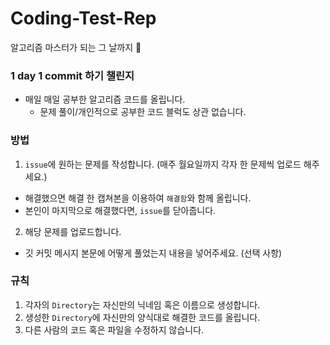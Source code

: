 # Coding-Test-Rep
알고리즘 마스터가 되는 그 날까지 🤩

### 1 day 1 commit 하기 챌린지
* 매일 매일 공부한 알고리즘 코드를 올립니다.
  * 문제 풀이/개인적으로 공부한 코드 블럭도 상관 없습니다.

### 방법
1. `issue`에 원하는 문제를 작성합니다. (매주 월요일까지 각자 한 문제씩 업로드 해주세요.)
  * 해결했으면 해결 한 캡쳐본을 이용하여 `해결함`와 함께 올립니다.
  * 본인이 마지막으로 해결했다면, `issue`를 닫아줍니다.
2. 해당 문제를 업로드합니다.
  * 깃 커밋 메시지 본문에 어떻게 풀었는지 내용을 넣어주세요. (선택 사항)

### 규칙
1. 각자의 `Directory`는 자신만의 닉네임 혹은 이름으로 생성합니다.
2. 생성한 `Directory`에 자신만의 양식대로 해결한 코드를 올립니다.
3. 다른 사람의 코드 혹은 파일을 수정하지 않습니다.

